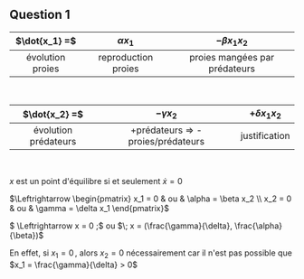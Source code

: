 ## Question 1

|$\dot{x_1} =$|$\alpha x_1$|$-\beta x_1 x_2$|
|:--------------:|:------------------:|:---------------------------:|
|évolution proies| reproduction proies|proies mangées par prédateurs|
</br>

|$\dot{x_2} =$|$-\gamma x_2$|$+\delta x_1 x_2$|
|:------------------:|:-------------------------------:|:-----------:|
|évolution prédateurs|+prédateurs => -proies/prédateurs|justification|
</br>

$x$ est un point d'équilibre si et seulement $\dot{x} = 0$ </br>

$\Leftrightarrow
\begin{pmatrix}
x_1 = 0 & ou & \alpha = \beta x_2 \\
x_2 = 0 & ou & \gamma = \delta x_1
\end{pmatrix}$ </br>

$
\Leftrightarrow
x = 0 \;$ ou $\; x = (\frac{\gamma}{\delta}, \frac{\alpha}{\beta})$

En effet, si $x_1 = 0\,$, alors $x_2 = 0$ nécessairement car il n'est pas possible que $x_1 = \frac{\gamma}{\delta} > 0$
